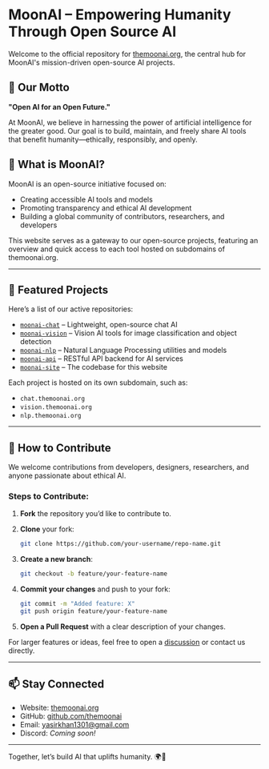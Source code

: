 # MoonAI – Empowering Humanity Through Open Source AI

Welcome to the official repository for [themoonai.org](https://yasir13001.github.io/MoonAI_Website/), the central hub for MoonAI's mission-driven open-source AI projects.

## 🌙 Our Motto
**"Open AI for an Open Future."**

At MoonAI, we believe in harnessing the power of artificial intelligence for the greater good. Our goal is to build, maintain, and freely share AI tools that benefit humanity—ethically, responsibly, and openly.

## 🚀 What is MoonAI?

MoonAI is an open-source initiative focused on:
- Creating accessible AI tools and models
- Promoting transparency and ethical AI development
- Building a global community of contributors, researchers, and developers

This website serves as a gateway to our open-source projects, featuring an overview and quick access to each tool hosted on subdomains of themoonai.org.

---

## 🧠 Featured Projects

Here’s a list of our active repositories:

- [`moonai-chat`](https://github.com/themoonai/moonai-chat) – Lightweight, open-source chat AI
- [`moonai-vision`](https://github.com/themoonai/moonai-vision) – Vision AI tools for image classification and object detection
- [`moonai-nlp`](https://github.com/themoonai/moonai-nlp) – Natural Language Processing utilities and models
- [`moonai-api`](https://github.com/themoonai/moonai-api) – RESTful API backend for AI services
- [`moonai-site`](https://github.com/themoonai/moonai-site) – The codebase for this website

Each project is hosted on its own subdomain, such as:
- `chat.themoonai.org`
- `vision.themoonai.org`
- `nlp.themoonai.org`

---
## 🤝 How to Contribute

We welcome contributions from developers, designers, researchers, and anyone passionate about ethical AI.

### Steps to Contribute:

1. **Fork** the repository you’d like to contribute to.
2. **Clone** your fork:
   ```bash
   git clone https://github.com/your-username/repo-name.git
   ```

3. **Create a new branch**:

   ```bash
   git checkout -b feature/your-feature-name
   ```
4. **Commit your changes** and push to your fork:

   ```bash
   git commit -m "Added feature: X"
   git push origin feature/your-feature-name
   ```
5. **Open a Pull Request** with a clear description of your changes.

For larger features or ideas, feel free to open a [discussion](https://github.com/themoonai/moonai-site/discussions) or contact us directly.

---

## 📫 Stay Connected

* Website: [themoonai.org](https://themoonai.org)
* GitHub: [github.com/themoonai](https://github.com/yasir13001/MoonAI)
* Email: [yasirkhan1301@gmail.com](yasirkhan1301@gmail.com)
* Discord: *Coming soon!*

---

Together, let’s build AI that uplifts humanity. 🌍🚀

